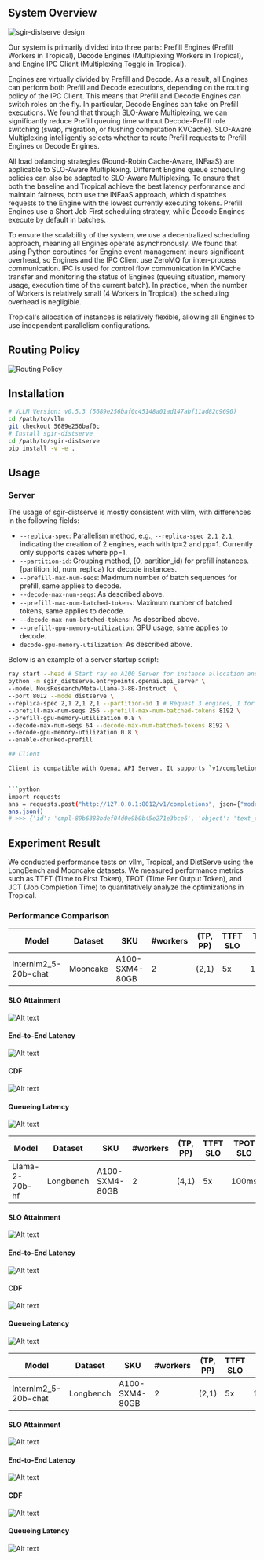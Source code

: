 ## System Overview

![sgir-distserve design](docs/imgs/DistServeDesign.png)

Our system is primarily divided into three parts: Prefill Engines (Prefill Workers in Tropical), Decode Engines (Multiplexing Workers in Tropical), and Engine IPC Client (Multiplexing Toggle in Tropical).

Engines are virtually divided by Prefill and Decode. As a result, all Engines can perform both Prefill and Decode executions, depending on the routing policy of the IPC Client. This means that Prefill and Decode Engines can switch roles on the fly. In particular, Decode Engines can take on Prefill executions. We found that through SLO-Aware Multiplexing, we can significantly reduce Prefill queuing time without Decode-Prefill role switching (swap, migration, or flushing computation KVCache). SLO-Aware Multiplexing intelligently selects whether to route Prefill requests to Prefill Engines or Decode Engines.

All load balancing strategies (Round-Robin Cache-Aware, INFaaS) are applicable to SLO-Aware Multiplexing. Different Engine queue scheduling policies can also be adapted to SLO-Aware Multiplexing. To ensure that both the baseline and Tropical achieve the best latency performance and maintain fairness, both use the INFaaS approach, which dispatches requests to the Engine with the lowest currently executing tokens. Prefill Engines use a Short Job First scheduling strategy, while Decode Engines execute by default in batches.

To ensure the scalability of the system, we use a decentralized scheduling approach, meaning all Engines operate asynchronously. We found that using Python coroutines for Engine event management incurs significant overhead, so Engines and the IPC Client use ZeroMQ for inter-process communication. IPC is used for control flow communication in KVCache transfer and monitoring the status of Engines (queuing situation, memory usage, execution time of the current batch). In practice, when the number of Workers is relatively small (4 Workers in Tropical), the scheduling overhead is negligible.

Tropical's allocation of instances is relatively flexible, allowing all Engines to use independent parallelism configurations.

## Routing Policy
![Routing Policy](docs/imgs/Monitor.png)

## Installation

```bash
# VLLM Version: v0.5.3 (5689e256baf0c45148a01ad147abf11ad82c9690)
cd /path/to/vllm
git checkout 5689e256baf0c
# Install sgir-distserve
cd /path/to/sgir-distserve
pip install -v -e .
```

## Usage

### Server

The usage of sgir-distserve is mostly consistent with vllm, with differences in the following fields:

- `--replica-spec`: Parallelism method, e.g., `--replica-spec 2,1 2,1`, indicating the creation of 2 engines, each with tp=2 and pp=1. Currently only supports cases where pp=1.
- `--partition-id`: Grouping method, [0, partition_id) for prefill instances. [partition_id, num_replica) for decode instances.
- `--prefill-max-num-seqs`: Maximum number of batch sequences for prefill, same applies to decode.
- `--decode-max-num-seqs`: As described above.
- `--prefill-max-num-batched-tokens`: Maximum number of batched tokens, same applies to decode.
- `--decode-max-num-batched-tokens`: As described above.
- `--prefill-gpu-memory-utilization`: GPU usage, same applies to decode.
- `decode-gpu-memory-utilization`: As described above.

Below is an example of a server startup script:

```bash
ray start --head # Start ray on A100 Server for instance allocation and management
python -m sgir_distserve.entrypoints.openai.api_server \
--model NousResearch/Meta-Llama-3-8B-Instruct  \
--port 8012 --mode distserve \
--replica-spec 2,1 2,1 2,1 --partition-id 1 # Request 3 engines, 1 for prefill, 2 for decode \
--prefill-max-num-seqs 256 --prefill-max-num-batched-tokens 8192 \
--prefill-gpu-memory-utilization 0.8 \
--decode-max-num-seqs 64 --decode-max-num-batched-tokens 8192 \
--decode-gpu-memory-utilization 0.8 \
--enable-chunked-prefill

## Client

Client is compatible with Openai API Server. It supports `v1/completions` and `v1/chat/completions`.


```python
import requests
ans = requests.post("http://127.0.0.1:8012/v1/completions", json={"model": "NousResearch/Meta-Llama-3-8B-Instruct", "prompt": "San Francisco is a city that"})
ans.json()
# >>> {'id': 'cmpl-89b6388bdef04d0e9b0b45e271e3bce6', 'object': 'text_completion', 'created': 1729153111, 'model': 'NousResearch/Meta-Llama-3-8B-Instruct', 'choices': [{'index': 0, 'text': ' has something for everyone. From its iconic Golden Gate Bridge to its vibrant cultural attractions', 'logprobs': None, 'finish_reason': 'length', 'stop_reason': None}], 'usage': {'prompt_tokens': 7, 'total_tokens': 23, 'completion_tokens': 16}}
```

## Experiment Result

We conducted performance tests on vllm, Tropical, and DistServe using the LongBench and Mooncake datasets. We measured performance metrics such as TTFT (Time to First Token), TPOT (Time Per Output Token), and JCT (Job Completion Time) to quantitatively analyze the optimizations in Tropical.

### Performance Comparison

| Model                | Dataset    | SKU               | #workers | (TP, PP) | TTFT SLO | TPOT SLO |
|----------------------|------------|-------------------|----------|----------|----------|----------|
| Internlm2_5-20b-chat |  Mooncake  | A100-SXM4-80GB    | 2        | (2,1)    |    5x    |   100ms  |

#### SLO Attainment
![Alt text](docs/interlm_20b/mooncake/slo.png)

#### End-to-End Latency
![Alt text](docs/interlm_20b/mooncake/latency_avg_p90.png)

#### CDF
![Alt text](docs/interlm_20b/mooncake/latency_cdf.png)

#### Queueing Latency
![Alt text](docs/interlm_20b/mooncake/queuing_time_p90.png)

| Model                | Dataset    | SKU               | #workers | (TP, PP) | TTFT SLO | TPOT SLO |
|----------------------|------------|-------------------|----------|----------|----------|----------|
|    Llama-2-70b-hf    |  Longbench  | A100-SXM4-80GB   | 2        | (4,1)    |    5x    |   100ms  |

#### SLO Attainment
![Alt text](docs/llama_2_70b_hf/longbench/slo.png)

#### End-to-End Latency
![Alt text](docs/llama_2_70b_hf/longbench/latency_avg_p90.png)

#### CDF
![Alt text](docs/llama_2_70b_hf/longbench/latency_cdf.png)

#### Queueing Latency
![Alt text](docs/llama_2_70b_hf/longbench/queuing_time_p90.png)

| Model                | Dataset    | SKU               | #workers | (TP, PP) | TTFT SLO | TPOT SLO |
|----------------------|------------|-------------------|----------|----------|----------|----------|
| Internlm2_5-20b-chat |  Longbench  | A100-SXM4-80GB   | 2        | (2,1)    |    5x    |   100ms  |

#### SLO Attainment
![Alt text](docs/interlm_20b/longbench/slo.png)

#### End-to-End Latency
![Alt text](docs/interlm_20b/longbench/latency_avg_p90.png)

#### CDF
![Alt text](docs/interlm_20b/longbench/latency_cdf.png)

#### Queueing Latency
![Alt text](docs/interlm_20b/longbench/queuing_time_p90.png)

